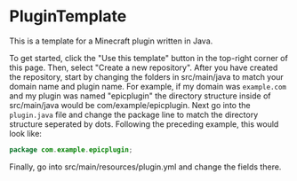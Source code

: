 # PluginTemplate

This is a template for a Minecraft plugin written in Java.

To get started, click the "Use this template" button in the top-right corner of this page. Then, select "Create a new repository". After you have created the repository, start by changing the folders in src/main/java to match your domain name and plugin name. For example, if my domain was `example.com` and my plugin was named "epicplugin" the directory structure inside of src/main/java would be com/example/epicplugin. Next go into the `plugin.java` file and change the package line to match the directory structure seperated by dots. Following the preceding example, this would look like:

```java
package com.example.epicplugin;
```

Finally, go into src/main/resources/plugin.yml and change the fields there.
